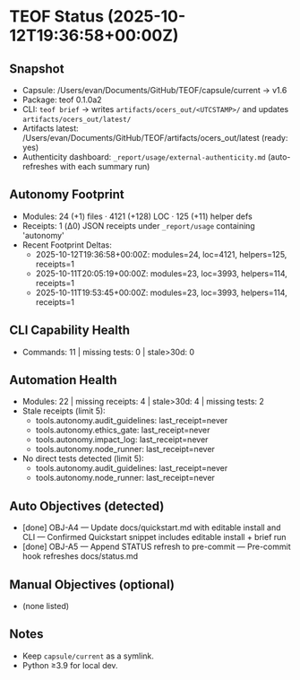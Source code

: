 # TEOF Status (2025-10-12T19:36:58+00:00Z)

## Snapshot
- Capsule: /Users/evan/Documents/GitHub/TEOF/capsule/current -> v1.6
- Package: teof 0.1.0a2
- CLI: `teof brief` → writes `artifacts/ocers_out/<UTCSTAMP>/` and updates `artifacts/ocers_out/latest/`
- Artifacts latest: /Users/evan/Documents/GitHub/TEOF/artifacts/ocers_out/latest (ready: yes)
- Authenticity dashboard: `_report/usage/external-authenticity.md` (auto-refreshes with each summary run)

## Autonomy Footprint
- Modules: 24 (+1) files · 4121 (+128) LOC · 125 (+11) helper defs
- Receipts: 1 (Δ0) JSON receipts under `_report/usage` containing 'autonomy'
- Recent Footprint Deltas:
  - 2025-10-12T19:36:58+00:00Z: modules=24, loc=4121, helpers=125, receipts=1
  - 2025-10-11T20:05:19+00:00Z: modules=23, loc=3993, helpers=114, receipts=1
  - 2025-10-11T19:53:45+00:00Z: modules=23, loc=3993, helpers=114, receipts=1

## CLI Capability Health
- Commands: 11 | missing tests: 0 | stale>30d: 0

## Automation Health
- Modules: 22 | missing receipts: 4 | stale>30d: 4 | missing tests: 2
- Stale receipts (limit 5):
  - tools.autonomy.audit_guidelines: last_receipt=never
  - tools.autonomy.ethics_gate: last_receipt=never
  - tools.autonomy.impact_log: last_receipt=never
  - tools.autonomy.node_runner: last_receipt=never
- No direct tests detected (limit 5):
  - tools.autonomy.audit_guidelines: last_receipt=never
  - tools.autonomy.node_runner: last_receipt=never

## Auto Objectives (detected)
- [done] OBJ-A4 — Update docs/quickstart.md with editable install and CLI — Confirmed Quickstart snippet includes editable install + brief run
- [done] OBJ-A5 — Append STATUS refresh to pre-commit — Pre-commit hook refreshes docs/status.md

## Manual Objectives (optional)
- (none listed)

## Notes
- Keep `capsule/current` as a symlink.
- Python ≥3.9 for local dev.
